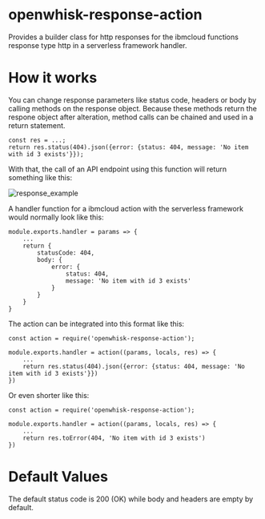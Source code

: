 # openwhisk-response-action
Provides a builder class for http responses for the ibmcloud functions response type http in a serverless framework handler.

# How it works
You can change response parameters like status code, headers or body by calling methods on the response object. Because these methods return the respone object after alteration, method calls can be chained and used in a return statement.

```
const res = ...;
return res.status(404).json({error: {status: 404, message: 'No item with id 3 exists'}});
```

With that, the call of an API endpoint using this function will return something like this:

![response_example](https://github.com/Janinf/npm-packages-ibm-cloud-functions-response-builder/blob/master/docs/images/response_example.PNG)

A handler function for a ibmcloud action with the serverless framework would normally look like this:

```
module.exports.handler = params => {
    ...
    return {
        statusCode: 404,
        body: {
            error: {
                status: 404,
                message: 'No item with id 3 exists'
            }
        }
    }
}
```

The action can be integrated into this format like this:

```
const action = require('openwhisk-response-action');

module.exports.handler = action((params, locals, res) => {
    ...
    return res.status(404).json({error: {status: 404, message: 'No item with id 3 exists'}})
})
```

Or even shorter like this:

```
const action = require('openwhisk-response-action');

module.exports.handler = action((params, locals, res) => {
    ...
    return res.toError(404, 'No item with id 3 exists')
})
```

# Default Values
The default status code is 200 (OK) while body and headers are empty by default.
